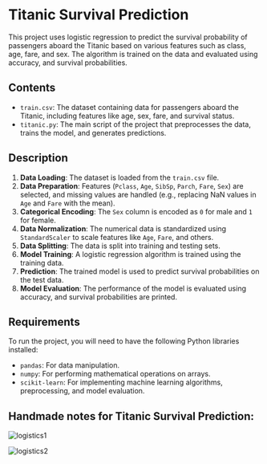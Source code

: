 # Titanic Survival Prediction

This project uses logistic regression to predict the survival probability of passengers aboard the Titanic based on various features such as class, age, fare, and sex. The algorithm is trained on the data and evaluated using accuracy, and survival probabilities.

## Contents

- `train.csv`: The dataset containing data for passengers aboard the Titanic, including features like age, sex, fare, and survival status.
- `titanic.py`: The main script of the project that preprocesses the data, trains the model, and generates predictions.

## Description

1. **Data Loading**: The dataset is loaded from the `train.csv` file.
2. **Data Preparation**: Features (`Pclass`, `Age`, `SibSp`, `Parch`, `Fare`, `Sex`) are selected, and missing values are handled (e.g., replacing NaN values in `Age` and `Fare` with the mean).
3. **Categorical Encoding**: The `Sex` column is encoded as `0` for male and `1` for female.
4. **Data Normalization**: The numerical data is standardized using `StandardScaler` to scale features like `Age`, `Fare`, and others.
5. **Data Splitting**: The data is split into training and testing sets.
6. **Model Training**: A logistic regression algorithm is trained using the training data.
7. **Prediction**: The trained model is used to predict survival probabilities on the test data.
8. **Model Evaluation**: The performance of the model is evaluated using accuracy, and survival probabilities are printed.

## Requirements

To run the project, you will need to have the following Python libraries installed:

- `pandas`: For data manipulation.
- `numpy`: For performing mathematical operations on arrays.
- `scikit-learn`: For implementing machine learning algorithms, preprocessing, and model evaluation.

## Handmade notes for Titanic Survival Prediction:

![logistics1](https://github.com/user-attachments/assets/6075b0dd-b288-4cee-b6ab-37d8499de54d)

![logistics2](https://github.com/user-attachments/assets/15b6c0e5-8b75-49f4-bd1b-3cac429d4ee7)

